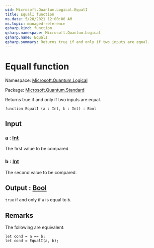 ```yaml
---
uid: Microsoft.Quantum.Logical.EqualI
title: EqualI function
ms.date: 5/28/2021 12:00:00 AM
ms.topic: managed-reference
qsharp.kind: function
qsharp.namespace: Microsoft.Quantum.Logical
qsharp.name: EqualI
qsharp.summary: Returns true if and only if two inputs are equal.
---
```


# EqualI function

Namespace: [Microsoft.Quantum.Logical](xref:Microsoft.Quantum.Logical)

Package: [Microsoft.Quantum.Standard](https://nuget.org/packages/Microsoft.Quantum.Standard)


Returns true if and only if two inputs are equal.

```qsharp
function EqualI (a : Int, b : Int) : Bool
```


## Input

### a : [Int](xref:microsoft.quantum.qsharp.valueliterals#int-literals)

The first value to be compared.


### b : [Int](xref:microsoft.quantum.qsharp.valueliterals#int-literals)

The second value to be compared.



## Output : [Bool](xref:microsoft.quantum.qsharp.valueliterals#bool-literals)

`true` if and only if `a` is equal to `b`.

## Remarks

The following are equivalent:```qsharplet cond = a == b;let cond = EqualI(a, b);```